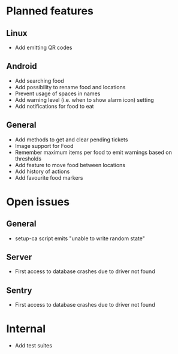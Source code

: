 # Planned features

## Linux
* Add emitting QR codes 

## Android
* Add searching food
* Add possibility to rename food and locations
* Prevent usage of spaces in names
* Add warning level (i.e. when to show alarm icon) setting
* Add notifications for food to eat

## General
* Add methods to get and clear pending tickets
* Image support for Food
* Remember maximum items per food to emit warnings based on thresholds
* Add feature to move food between locations
* Add history of actions
* Add favourite food markers



# Open issues 

## General
* setup-ca script emits "unable to write random state"

## Server
* First access to database crashes due to driver not found

## Sentry
* First access to database crashes due to driver not found



# Internal
* Add test suites
